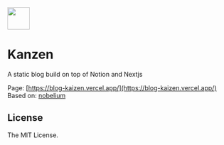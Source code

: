 <img src="https://cdn.statically.io/gh/craigary/nobelium/main/Nobelium-Logo.svg" width="50" height="50">

# Kanzen

A static blog build on top of Notion and Nextjs

Page: [https://blog-kaizen.vercel.app/](https://blog-kaizen.vercel.app/)
Based on: [nobelium](https://github.com/craigary/nobelium)

## License

The MIT License.

